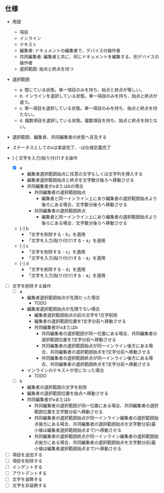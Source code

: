 ## 仕様

- 用語
  - 項目
  - インライン
  - テキスト
  - 編集者: ドキュメントの編集者で、デバイスの操作者
  - 共同編集者: 編集者と共に、同じドキュメントを編集する、別デバイスの操作者
  - 選択範囲: 始点と終点を持つ

- 選択範囲
  - a. 閉じている状態。単一項目のみを持ち、始点と終点が等しい。
  - b. インラインを選択している状態。単一項目のみを持ち、始点と終点が違う。
  - c. 単一項目を選択している状態。単一項目のみを持ち、始点と終点を持たない。
  - d. 複数項目を選択している状態。複数項目を持ち、始点と終点を持たない。

- 選択範囲、編集者、共同編集者の状態へ言及する
- ステータスとしてのxは実装完了、-は仕様定義完了

- [-] 文字を入力(貼り付け)する操作
  - [x] a
    - 編集者選択範囲始点に任意の文字もしくは文字列を挿入する
    - 編集者選択範囲始点と終点を文字数分後ろへ移動させる
    - 共同編集者がaまたはbの場合
      - 共同編集者の選択範囲始点
        - 編集者と同一インライン上にあり編集者の選択範囲始点より後ろにある場合、文字数分後ろへ移動させる
      - 共同編集者の選択範囲終点
        - 編集者と同一インライン上にあり編集者の選択範囲始点より後ろにある場合、文字数分後ろへ移動させる
  - [-] b
    - 「文字を削除する - b」を適用
    - 「文字を入力(貼り付け)する - a」を適用
  - [-] c
    - 「文字を削除する - c」を適用
    - 「文字を入力(貼り付け)する - a」を適用
  - [-] d
    - 「文字を削除する - d」を適用
    - 「文字を入力(貼り付け)する - a」を適用
- [ ] 文字を削除する操作
  - [ ] a
    - 編集者選択範囲始点が先頭だった場合
      - TODO
    - 編集者選択範囲始点が先頭でない場合
      - 編集者選択範囲始点の前の文字を1文字削除
      - 編集者の選択範囲位置を1文字分前へ移動させる
      - 共同編集者がaまたはb
        - 共同編集者の選択範囲が同一位置にある場合、共同編集者の選択範囲位置を1文字分前へ移動させる
        - 共同編集者の選択範囲始点が同一インライン後方にある場合、共同編集者の選択範囲始点を1文字分前へ移動させる
        - 共同編集者の選択範囲終点が同一インライン後方にある場合、共同編集者の選択範囲終点を1文字分前へ移動させる
    - インラインのテキストが空になった場合
      - TODO
  - [ ] b
    - 編集者の選択範囲の文字を削除
    - 編集者の選択範囲位置を始点へ移動させる
    - 共同編集者がaまたはb
      - 共同編集者の選択範囲が同一位置にある場合、共同編集者の選択範囲位置を文字数分前へ移動させる
      - 共同編集者の選択範囲始点が同一インライン編集者の選択範囲始点後方にある場合、共同編集者の選択範囲始点を文字数分前(最小値は編集者選択範囲始点まで)へ移動させる
      - 共同編集者の選択範囲終点が同一インライン編集者の選択範囲始点後方にある場合、共同編集者の選択範囲始点を文字数分前(最小値は編集者選択範囲始点まで)へ移動させる
- [ ] 項目を追加する
- [ ] 項目を削除する
- [ ] インデントする
- [ ] アウトデントする
- [ ] 文字を装飾する
- [ ] 文字を非装飾する
